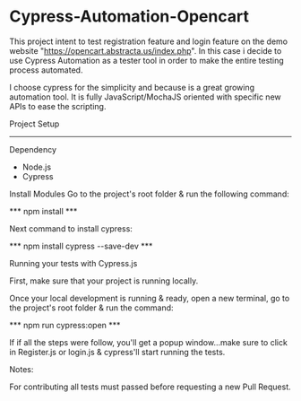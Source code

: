 # Cypress-Automation-Opencart
This project intent to test registration feature and login feature on the demo website "https://opencart.abstracta.us/index.php". In this case i decide to use Cypress Automation as a tester tool in order to make the entire testing process automated. 

I choose cypress for the simplicity and because is a great growing automation tool. It is fully JavaScript/MochaJS oriented with specific new APIs to ease the scripting.

Project Setup

-----------------------------------------------------------------------------------------------------------------------------------------------------------

Dependency 

* Node.js
* Cypress

Install Modules
Go to the project's root folder & run the following command:

***  npm install ***

Next command to install cypress:

*** npm install cypress --save-dev ***


Running your tests with Cypress.js

First, make sure that your project is running locally.

Once your local development is running & ready, open a new terminal, go to the project's root folder & run the command:

*** npm run cypress:open ***

If if all the steps were follow, you'll get a popup window...make sure to click in Register.js or login.js & cypress'll start running the tests.

Notes:

For contributing all tests must passed before requesting a new Pull Request.
